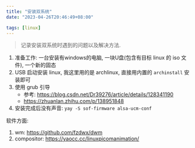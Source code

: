 ```yaml
---
title: "安装双系统"
date: "2023-04-26T20:46:49+08:00"

tags: [linux]
---
```


> 记录安装双系统时遇到的问题以及解决方法.

1. 准备工作: 一台安装有windows的电脑, 一块U盘(包含有目标 linux 的 iso 文件), 一个新的固态
2. USB 启动安装 linux, 我这里用的是 archlinux, 直接用内置的 `archinstall` 安装即可
3. 使用 grub 引导
    - 参考: <https://blog.csdn.net/Dr39276/article/details/128341190>
    - <https://zhuanlan.zhihu.com/p/138951848>
4. 安装完成后没有声音: `yay -S sof-firmware alsa-ucm-conf`

软件方面:

1. wm: <https://github.com/fzdwx/dwm>
2. compositor: <https://yaocc.cc/linuxpicomanimation/>

